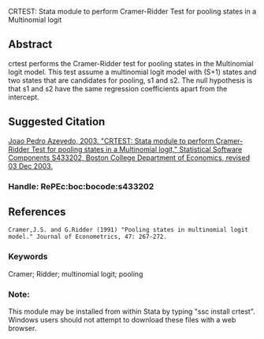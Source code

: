 CRTEST: Stata module to perform Cramer-Ridder Test for pooling states in a Multinomial logit

## Abstract
crtest performs the Cramer-Ridder test for pooling states in the Multinomial logit model. This test assume a multinomial logit model with (S+1) states and two states that are candidates for pooling, s1 and s2. The null hypothesis is that s1 and s2 have the same regression coefficients apart from the intercept.

## Suggested Citation
[Joao Pedro Azevedo, 2003. "CRTEST: Stata module to perform Cramer-Ridder Test for pooling states in a Multinomial logit," Statistical Software Components S433202, Boston College Department of Economics, revised 03 Dec 2003.](https://ideas.repec.org/c/boc/bocode/s433202.html)

### Handle: RePEc:boc:bocode:s433202 

## References

    Cramer,J.S. and G.Ridder (1991) "Pooling states in multinomial logit model." Journal of Econometrics, 47: 267-272.

### Keywords
Cramer; Ridder; multinomial logit; pooling

### Note: 
This module may be installed from within Stata by typing "ssc install crtest". Windows users should not attempt to download these files with a web browser.